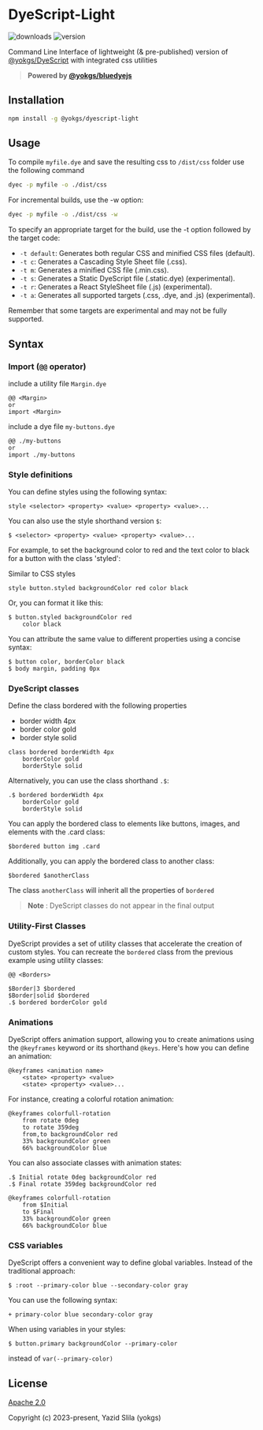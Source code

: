 # DyeScript-Light

![downloads](https://img.shields.io/npm/dt/@yokgs/dyescript-light?style=flat-square)
![version](https://img.shields.io/npm/v/@yokgs/dyescript-light?style=flat-square)

Command Line Interface of lightweight (&amp; pre-published) version of [@yokgs/DyeScript](https://github.com/yokgs/DyeScript) with integrated css utilities

> **Powered by [@yokgs/bluedyejs](https://github.com/yokgs/BlueDyeJS)**

## Installation

```sh
npm install -g @yokgs/dyescript-light
```

## Usage

To compile `myfile.dye` and save the resulting css to `/dist/css` folder use the following command

```sh
dyec -p myfile -o ./dist/css
```

For incremental builds, use the -w option:

```sh
dyec -p myfile -o ./dist/css -w
```

To specify an appropriate target for the build, use the -t option followed by the target code:

- `-t default`: Generates both regular CSS and minified CSS files (default).
- `-t c`: Generates a Cascading Style Sheet file (.css).
- `-t m`: Generates a minified CSS file (.min.css).
- `-t s`: Generates a Static DyeScript file (.static.dye) (experimental).
- `-t r`: Generates a React StyleSheet file (.js) (experimental).
- `-t a`: Generates all supported targets (.css, .dye, and .js) (experimental).

Remember that some targets are experimental and may not be fully supported.

## Syntax

### Import (`@@` operator)

include a utility file `Margin.dye`

```dye
@@ <Margin>
or
import <Margin>
```

include a dye file `my-buttons.dye`

```dye
@@ ./my-buttons
or
import ./my-buttons
```

### Style definitions

You can define styles using the following syntax:

```dye
style <selector> <property> <value> <property> <value>...
```

You can also use the style shorthand version `$`:

```dye
$ <selector> <property> <value> <property> <value>...
```

For example, to set the background color to red and the text color to black for a button with the class 'styled':

Similar to CSS styles

```dye
style button.styled backgroundColor red color black
```

Or, you can format it like this:

```dye
$ button.styled backgroundColor red
    color black
```

You can attribute the same value to different properties using a concise syntax:

```dye
$ button color, borderColor black
$ body margin, padding 0px
```

### DyeScript classes

Define the class bordered with the following properties

- border width 4px
- border color gold
- border style solid

```dye
class bordered borderWidth 4px
    borderColor gold
    borderStyle solid
```

Alternatively, you can use the class shorthand `.$`:

```dye
.$ bordered borderWidth 4px
    borderColor gold
    borderStyle solid
```

You can apply the bordered class to elements like buttons, images, and elements with the .card class:

```dye
$bordered button img .card
```

Additionally, you can apply the bordered class to another class:

```dye
$bordered $anotherClass
```

The class `anotherClass` will inherit all the properties of `bordered`

> **Note** : DyeScript classes do not appear in the final output

### Utility-First Classes

DyeScript provides a set of utility classes that accelerate the creation of custom styles. You can recreate the `bordered` class from the previous example using utility classes:

```dye
@@ <Borders>

$Border|3 $bordered
$Border|solid $bordered
.$ bordered borderColor gold
```

### Animations

DyeScript offers animation support, allowing you to create animations using the `@keyframes` keyword or its shorthand  `@keys`. Here's how you can define an animation:

```dye
@keyframes <animation name> 
    <state> <property> <value> 
    <state> <property> <value>...
```

For instance, creating a colorful rotation animation:

```dye
@keyframes colorfull-rotation
    from rotate 0deg
    to rotate 359deg
    from,to backgroundColor red
    33% backgroundColor green
    66% backgroundColor blue
```

You can also associate classes with animation states:

```dye
.$ Initial rotate 0deg backgroundColor red
.$ Final rotate 359deg backgroundColor red

@keyframes colorfull-rotation 
    from $Initial
    to $Final
    33% backgroundColor green
    66% backgroundColor blue
```

### CSS variables

DyeScript offers a convenient way to define global variables. Instead of the traditional approach:

```dye
$ :root --primary-color blue --secondary-color gray
```

You can use the following syntax:

```dye
+ primary-color blue secondary-color gray
```

When using variables in your styles:

```dye
$ button.primary backgroundColor --primary-color
```

instead of `var(--primary-color)`

## License

[Apache 2.0](https://opensource.org/license/apache-2-0/)

Copyright (c) 2023-present, Yazid Slila (yokgs)
